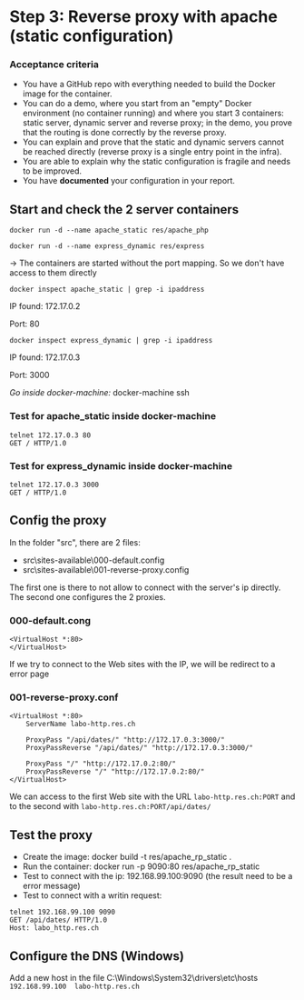 # Step 3: Reverse proxy with apache (static configuration)

### Acceptance criteria

* You have a GitHub repo with everything needed to build the Docker image for the container.
* You can do a demo, where you start from an "empty" Docker environment (no container running) and where you start 3 containers: static server, dynamic server and reverse proxy; in the demo, you prove that the routing is done correctly by the reverse proxy.
* You can explain and prove that the static and dynamic servers cannot be reached directly (reverse proxy is a single entry point in the infra). 
* You are able to explain why the static configuration is fragile and needs to be improved.
* You have **documented** your configuration in your report.

## Start and check the 2 server containers

```docker run -d --name apache_static res/apache_php```

```docker run -d --name express_dynamic res/express```

-> The containers are started without the port mapping. So we don't have access to them directly 

```docker inspect apache_static | grep -i ipaddress```

IP found: 172.17.0.2

Port: 80

```docker inspect express_dynamic | grep -i ipaddress```

IP found: 172.17.0.3

Port: 3000

*Go inside docker-machine:* docker-machine ssh

### Test for apache_static inside docker-machine

```
telnet 172.17.0.3 80 
GET / HTTP/1.0
```

### Test for express_dynamic inside docker-machine

```
telnet 172.17.0.3 3000
GET / HTTP/1.0
```

## Config the proxy

In the folder "src", there are 2 files:
 * src\sites-available\000-default.config
 * src\sites-available\001-reverse-proxy.config
 
The first one is there to not allow to connect with the server's ip directly. The second one configures the 2 proxies.

### 000-default.cong
```
<VirtualHost *:80>
</VirtualHost>
```
If we try to connect to the Web sites with the IP, we will be redirect to a error page
### 001-reverse-proxy.conf
```
<VirtualHost *:80>
    ServerName labo-http.res.ch

    ProxyPass "/api/dates/" "http://172.17.0.3:3000/"
    ProxyPassReverse "/api/dates/" "http://172.17.0.3:3000/"

    ProxyPass "/" "http://172.17.0.2:80/"
    ProxyPassReverse "/" "http://172.17.0.2:80/"
</VirtualHost>
```
We can access to the first Web site with the URL ```labo-http.res.ch:PORT``` and to the second with ```labo-http.res.ch:PORT/api/dates/```
## Test the proxy

 * Create the image: docker build -t res/apache_rp_static .
 * Run the container: docker run -p 9090:80 res/apache_rp_static
 * Test to connect with the ip: 192.168.99.100:9090 (the result need to be a error message)
 * Test to connect with a writin request: 
 
 ``` 
telnet 192.168.99.100 9090    
GET /api/dates/ HTTP/1.0    
Host: labo_http.res.ch
```

## Configure the DNS (Windows)

Add a new host in the file C:\Windows\System32\drivers\etc\hosts ```192.168.99.100	labo-http.res.ch```